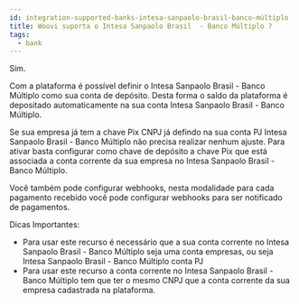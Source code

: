 ```yaml
---
id: integration-supported-banks-intesa-sanpaolo-brasil-banco-múltiplo
title: Woovi suporta o Intesa Sanpaolo Brasil  - Banco Múltiplo ?
tags:
  - bank
---
```


Sim.

Com a plataforma é possível definir o Intesa Sanpaolo Brasil  - Banco Múltiplo como sua conta de depósito. Desta forma o saldo da plataforma é depositado automaticamente na sua conta Intesa Sanpaolo Brasil  - Banco Múltiplo.

Se sua empresa já tem a chave Pix CNPJ já defindo na sua conta PJ Intesa Sanpaolo Brasil  - Banco Múltiplo não precisa realizar nenhum ajuste. Para ativar basta configurar como chave de depósito a chave Pix que está associada a conta corrente da sua empresa no Intesa Sanpaolo Brasil  - Banco Múltiplo.

Você também pode configurar webhooks, nesta modalidade para cada pagamento recebido você pode configurar webhooks para ser notificado de pagamentos.

Dicas Importantes:

- Para usar este recurso é necessário que a sua conta corrente no Intesa Sanpaolo Brasil  - Banco Múltiplo seja uma conta empresas, ou seja Intesa Sanpaolo Brasil  - Banco Múltiplo conta PJ
- Para usar este recurso a conta corrente no Intesa Sanpaolo Brasil  - Banco Múltiplo tem que ter o mesmo CNPJ que a conta corrente da sua empresa cadastrada na plataforma.
